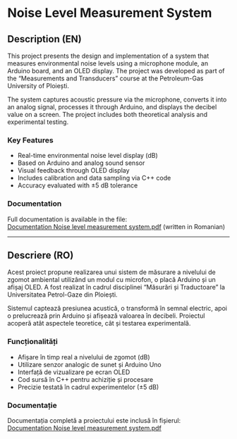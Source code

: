 # Noise Level Measurement System

## Description (EN)

This project presents the design and implementation of a system that measures environmental noise levels using a microphone module, an Arduino board, and an OLED display. The project was developed as part of the “Measurements and Transducers” course at the Petroleum-Gas University of Ploiești.

The system captures acoustic pressure via the microphone, converts it into an analog signal, processes it through Arduino, and displays the decibel value on a screen. The project includes both theoretical analysis and experimental testing.

### Key Features
- Real-time environmental noise level display (dB)
- Based on Arduino and analog sound sensor
- Visual feedback through OLED display
- Includes calibration and data sampling via C++ code
- Accuracy evaluated with ±5 dB tolerance

### Documentation
Full documentation is available in the file:  
[Documentation Noise level measurement system.pdf](./Documentation%20Noise%20level%20measurement%20system.pdf) (written in Romanian)

---

## Descriere (RO)

Acest proiect propune realizarea unui sistem de măsurare a nivelului de zgomot ambiental utilizând un modul cu microfon, o placă Arduino și un afișaj OLED. A fost realizat în cadrul disciplinei “Măsurări și Traductoare” la Universitatea Petrol-Gaze din Ploiești.

Sistemul captează presiunea acustică, o transformă în semnal electric, apoi o prelucrează prin Arduino și afișează valoarea în decibeli. Proiectul acoperă atât aspectele teoretice, cât și testarea experimentală.

### Funcționalități
- Afișare în timp real a nivelului de zgomot (dB)
- Utilizare senzor analogic de sunet și Arduino Uno
- Interfață de vizualizare pe ecran OLED
- Cod sursă în C++ pentru achiziție și procesare
- Precizie testată în cadrul experimentelor (±5 dB)

### Documentație
Documentația completă a proiectului este inclusă în fișierul:  
[Documentation Noise level measurement system.pdf](./Documentation%20Noise%20level%20measurement%20system.pdf)
